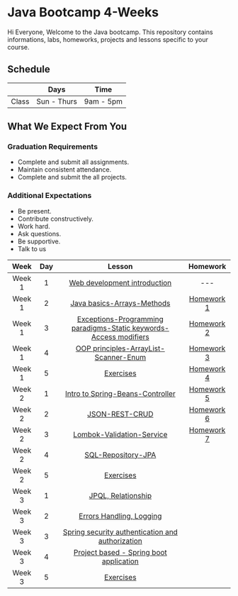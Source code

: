    
# Java Bootcamp 4-Weeks 
Hi Everyone, Welcome to the Java bootcamp. This repository contains informations, labs, homeworks, projects and lessons specific to your course.

## Schedule
|  | Days | Time |
| --- | ------------- | ------------- |
| Class | Sun - Thurs  | 9am - 5pm  |


## What We Expect From You
### Graduation Requirements
* Complete and submit all assignments.
* Maintain consistent attendance.
* Complete and submit the all projects.
### Additional Expectations
* Be present.
* Contribute constructively.
* Work hard.
* Ask questions.
* Be supportive.
* Talk to us

| Week   | Day | Lesson | Homework |
|:-----:|:---:|:------:|:------:|
| Week 1| 1   |[Web development introduction](https://github.com/Tuwaiq-Java/Week-01-Day-01)|--- |
| Week 1| 2   |[Java basics-Arrays-Methods](https://github.com/Tuwaiq-Java/Week-01-Day-02)|[Homework 1](https://github.com/Tuwaiq-Java/Week-01-day-02-hw)|
| Week 1| 3   |[Exceptions-Programming paradigms-Static keywords-Access modifiers](https://github.com/Tuwaiq-Java/Week-01-Day-03)|[Homework 2](https://github.com/Tuwaiq-Java/Week-01-day-03-hw)|
| Week 1| 4   |[OOP principles-ArrayList-Scanner-Enum](https://github.com/Tuwaiq-Java/Week-01-Day-04)|[Homework 3](https://github.com/Tuwaiq-Java/week-01-day-04-hw)|
| Week 1| 5   |[Exercises](https://github.com/Tuwaiq-Java/Week-01-Day-05) | [Homework 4](https://github.com/Tuwaiq-Java/week-01-day-05-hw)|
| Week 2| 1   |[Intro to Spring-Beans-Controller](https://github.com/Tuwaiq-Java/Week-02-Day-01)| [Homework 5](https://github.com/Tuwaiq-Java/week-02-day-01-hw)|
| Week 2| 2   |[JSON-REST-CRUD](https://github.com/Tuwaiq-Java/Week-02-Day-02)| [Homework 6](https://github.com/Tuwaiq-Java/week-02-day-02-hw)|
| Week 2| 3  |[Lombok-Validation-Service](https://github.com/Tuwaiq-Java/Week-02-Day-03)| [Homework 7](https://github.com/Tuwaiq-Java/week-02_day_03_hw)|
| Week 2| 4   |[SQL-Repository-JPA](https://github.com/Tuwaiq-Java/Week-02-Day-04)
| Week 2| 5   |[Exercises](https://github.com/Tuwaiq-Java/Week-02-Day-05)
| Week 3| 1   |[JPQL, Relationship](https://github.com/Tuwaiq-Java/Week-02-Day-01)
| Week 3| 2   |[Errors Handling, Logging](https://github.com/Tuwaiq-Java/Week-02-Day-02)
| Week 3| 3  |[Spring security authentication and authorization](https://github.com/Tuwaiq-Java/Week-02-Day-03)
| Week 3| 4   |[Project based - Spring boot application](https://github.com/Tuwaiq-Java/Week-02-Day-04)
| Week 3| 5   |[Exercises](https://github.com/Tuwaiq-Java/Week-02-Day-05)


